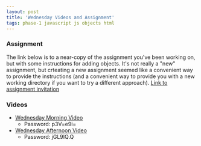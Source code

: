 ```yaml
---
layout: post
title: 'Wednesday Videos and Assignment'
tags: phase-1 javascript js objects html
---
```


### Assignment
The link below is to a near-copy of the assignment you've been working on, but with some instructions for adding objects. It's not really a "new" assignment, but crteating a new assignment seemed like a convenient way to provide the instructions (and a convenient way to provide you with a new working directory if you want to try a different approach).
[Link to assignment invitation](https://classroom.github.com/a/hNcr8H9h)


### Videos
- [Wednesday Morning Video](https://us02web.zoom.us/rec/share/6s9IDZXh2VNOHqfkwWzuX5UGQYPPT6a81SYd-vtezkmz44Dv0nMqrcG3DFQljtWp)
  - Password: p3V=e9i=
- [Wednesday Afternoon Video](https://us02web.zoom.us/rec/share/6JNqA4DazGBOaaPEs2vRBPcMAZa4eaa8hiJN8qVeyUdJQCoF4bCn54BrW6Yi7IKb)
  - Password: jGL9IQ.Q
  
